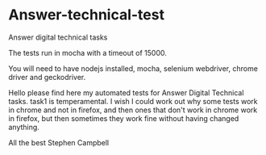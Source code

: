 # Answer-technical-test
Answer digital technical tasks

The tests run in mocha with a timeout of 15000.

You will need to have nodejs installed, mocha, selenium webdriver, chrome driver and geckodriver.

Hello please find here my automated tests for Answer Digital Technical tasks.
task1 is temperamental. I wish I could work out why some tests work in chrome and not in firefox, and then ones that don't work in chrome work in firefox, but then sometimes they work fine without having changed anything.

All the best
Stephen Campbell
